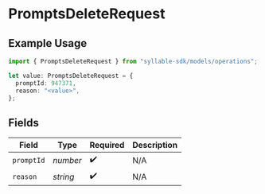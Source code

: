 # PromptsDeleteRequest

## Example Usage

```typescript
import { PromptsDeleteRequest } from "syllable-sdk/models/operations";

let value: PromptsDeleteRequest = {
  promptId: 947371,
  reason: "<value>",
};
```

## Fields

| Field              | Type               | Required           | Description        |
| ------------------ | ------------------ | ------------------ | ------------------ |
| `promptId`         | *number*           | :heavy_check_mark: | N/A                |
| `reason`           | *string*           | :heavy_check_mark: | N/A                |